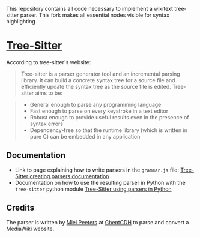 
This repository contains all code necessary to implement a wikitext tree-sitter parser.
This fork makes all essential nodes
visible for syntax highlighting

# [Tree-Sitter](https://tree-sitter.github.io/tree-sitter/)
According to tree-sitter's website:
> Tree-sitter is a parser generator tool and an incremental parsing library. It can build a concrete syntax tree for a source file and efficiently update the syntax tree as the source file is edited. Tree-sitter aims to be:

> - General enough to parse any programming language
> - Fast enough to parse on every keystroke in a text editor
> - Robust enough to provide useful results even in the presence of syntax errors
> - Dependency-free so that the runtime library (which is written in pure C) can be embedded in any application

## Documentation
- Link to page explaining how to write parsers in the `grammar.js` file: [Tree-Sitter creating parsers documentation](https://tree-sitter.github.io/tree-sitter/creating-parsers)
- Documentation on how to use the resulting parser in Python with the `tree-sitter` python module [Tree-Sitter using parsers in Python](https://tree-sitter.github.io/py-tree-sitter/index.html)


## Credits

The parser is written by [Miel Peeters](https://github.com/mielpeeters) at [GhentCDH](https://www.ghentcdh.ugent.be/) to parse and convert a MediaWiki website.
